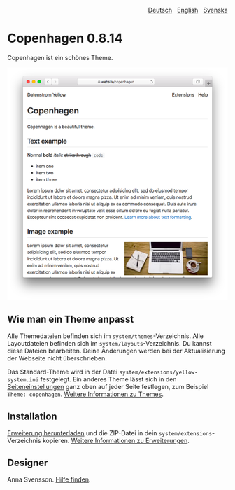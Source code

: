 <p align="right"><a href="README-de.md">Deutsch</a> &nbsp; <a href="README.md">English</a> &nbsp; <a href="README-sv.md">Svenska</a></p>

# Copenhagen 0.8.14

Copenhagen ist ein schönes Theme.

<p align="center"><img src="copenhagen-screenshot.png?raw=true" alt="Screenshot"></p>

## Wie man ein Theme anpasst

Alle Themedateien befinden sich im `system/themes`-Verzeichnis. Alle Layoutdateien befinden sich im `system/layouts`-Verzeichnis. Du kannst diese Dateien bearbeiten. Deine Änderungen werden bei der Aktualisierung der Webseite nicht überschrieben.

Das Standard-Theme wird in der Datei `system/extensions/yellow-system.ini` festgelegt. Ein anderes Theme lässt sich in den [Seiteneinstellungen](https://github.com/annaesvensson/yellow-core/tree/main/README-de.md#einstellungen-seite) ganz oben auf jeder Seite festlegen, zum Beispiel `Theme: copenhagen`. [Weitere Informationen zu Themes](https://datenstrom.se/de/yellow/help/how-to-customise-a-theme).

## Installation

[Erweiterung herunterladen](https://github.com/annaesvensson/yellow-copenhagen/archive/main.zip) und die ZIP-Datei in dein `system/extensions`-Verzeichnis kopieren. [Weitere Informationen zu Erweiterungen](https://github.com/annaesvensson/yellow-update/tree/main/README-de.md).

## Designer

Anna Svensson. [Hilfe finden](https://datenstrom.se/de/yellow/help/).
